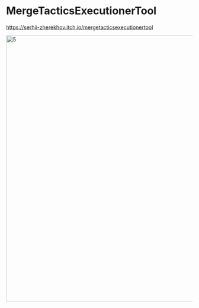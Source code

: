 # MergeTacticsExecutionerTool

https://serhii-zherekhov.itch.io/mergetacticsexecutionertool

<img width="1195" height="721" alt="5" src="https://github.com/user-attachments/assets/10a149ef-d476-42fa-86ab-94a6a57b1acc" />
